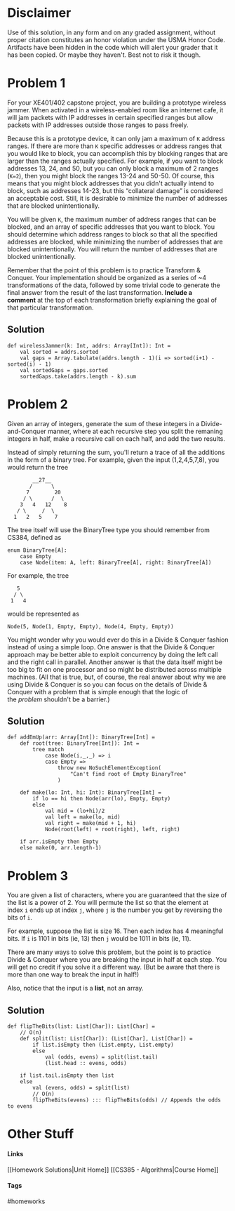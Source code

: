 # Disclaimer
Use of this solution, in any form and on any graded assignment, without proper citation constitutes an honor violation under the USMA Honor Code. Artifacts have been hidden in the code which will alert your grader that it has been copied. Or maybe they haven't. Best not to risk it though.
# Problem 1
For your XE401/402 capstone project, you are building a prototype wireless jammer. When activated in a wireless-enabled room like an internet cafe, it will jam packets with IP addresses in certain specified ranges but allow packets with IP addresses outside those ranges to pass freely.

Because this is a prototype device, it can only jam a maximum of `K` address ranges. If there are more than `K` specific addresses or address ranges that you would like to block, you can accomplish this by blocking ranges that are larger than the ranges actually specified. For example, if you want to block addresses 13, 24, and 50, but you can only block a maximum of 2 ranges (`K=2`), then you might block the ranges 13-24 and 50-50. Of course, this means that you might block addresses that you didn't actually intend to block, such as addresses 14-23, but this “collateral damage” is considered an acceptable cost. Still, it is desirable to minimize the number of addresses that are blocked unintentionally.

You will be given `K`, the maximum number of address ranges that can be blocked, and an array of specific addresses that you want to block. You should determine which address ranges to block so that all the specified addresses are blocked, while minimizing the number of addresses that are blocked unintentionally. You will return the number of addresses that are blocked unintentionally.

Remember that the point of this problem is to practice Transform & Conquer. Your implementation should be organized as a series of ~4 transformations of the data, followed by some trivial code to generate the final answer from the result of the last transformation. **Include a comment** at the top of each transformation briefly explaining the goal of that particular transformation.
## Solution
```
def wirelessJammer(k: Int, addrs: Array[Int]): Int =
    val sorted = addrs.sorted
    val gaps = Array.tabulate(addrs.length - 1)(i => sorted(i+1) - sorted(i) - 1)
    val sortedGaps = gaps.sorted
    sortedGaps.take(addrs.length - k).sum
```
# Problem 2
Given an array of integers, generate the sum of these integers in a Divide-and-Conquer manner, where at each recursive step you split the remaning integers in half, make a recursive call on each half, and add the two results.

Instead of simply returning the sum, you'll return a trace of all the additions in the form of a binary tree. For example, given the input (1,2,4,5,7,8), you would return the tree
```
		__27__
	   /      \
	  7        20
	 / \      /  \
	3   4   12    8
   / \     /  \
  1   2   5    7
```
The tree itself will use the BinaryTree type you should remember from CS384, defined as
```
enum BinaryTree[A]:
    case Empty
    case Node(item: A, left: BinaryTree[A], right: BinaryTree[A])
```
For example, the tree
```
   5
  / \
 1   4
```
would be represented as

```Node(5, Node(1, Empty, Empty), Node(4, Empty, Empty))```

You might wonder why you would ever do this in a Divide & Conquer fashion instead of using a simple loop. One answer is that the Divide & Conquer approach may be better able to exploit concurrency by doing the left call and the right call in parallel. Another answer is that the data itself might be too big to fit on one processor and so might be distributed across multiple machines. (All that is true, but, of course, the real answer about why we are using Divide & Conquer is so you can focus on the details of Divide & Conquer with a problem that is simple enough that the logic of the _problem_ shouldn't be a barrier.)
## Solution
```
def addEmUp(arr: Array[Int]): BinaryTree[Int] =
    def root(tree: BinaryTree[Int]): Int =
	    tree match
	        case Node(i,_,_) => i
	        case Empty =>
		        throw new NoSuchElementException(
			        "Can't find root of Empty BinaryTree"
			    )

    def make(lo: Int, hi: Int): BinaryTree[Int] =
	    if lo == hi then Node(arr(lo), Empty, Empty)
		else
	        val mid = (lo+hi)/2
	        val left = make(lo, mid)
	        val right = make(mid + 1, hi)
	        Node(root(left) + root(right), left, right)

    if arr.isEmpty then Empty
    else make(0, arr.length-1)
```
# Problem 3
You are given a list of characters, where you are guaranteed that the size of the list is a power of 2. You will permute the list so that the element at index `i` ends up at index `j`, where `j` is the number you get by reversing the bits of `i`.

For example, suppose the list is size 16. Then each index has 4 meaningful bits. If `i` is 1101 in bits (ie, 13) then `j` would be 1011 in bits (ie, 11).

There are many ways to solve this problem, but the point is to practice Divide & Conquer where you are breaking the input in half at each step. You will get no credit if you solve it a different way. (But be aware that there is more than one way to break the input in half!)

Also, notice that the input is a **list**, not an array.
## Solution
```
def flipTheBits(list: List[Char]): List[Char] =
    // O(n)
    def split(list: List[Char]): (List[Char], List[Char]) =
	    if list.isEmpty then (List.empty, List.empty)
	    else
	        val (odds, evens) = split(list.tail)
	        (list.head :: evens, odds)

    if list.tail.isEmpty then list
    else
	    val (evens, odds) = split(list)
	    // O(n)
		flipTheBits(evens) ::: flipTheBits(odds) // Appends the odds to evens
```
# Other Stuff
#### Links
[[Homework Solutions|Unit Home]]
[[CS385 - Algorithms|Course Home]]
#### Tags
#homeworks 